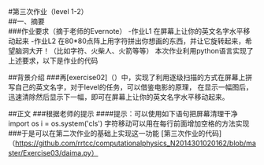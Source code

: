 #第三次作业（level 1-2）  
##一、摘要  
###作业要求（摘于老师的Evernote）
-作业L1 在屏幕上让你的英文名字水平移动起来
-作业L2 在80*80点阵上用字符拼出你想画的东西，并让它旋转起来，希望脑洞大开！（比如字符、火柴人、火箭等等）
本次作业利用python语言实现了上述要求，以下是作业的代码

##背景介绍
###再[exercise02]（）中，实现了利用逐级扫描的方式在屏幕上拼写自己的英文名字，对于level的任务，可以借鉴电影的原理，
在显示一幅图后，迅速清除然后显示下一幅，即可在屏幕上让你的英文名字水平移动起来。

##正文
###根据老师的提示
####提示：可以使用如下语句把屏幕清理干净
    import os
    i = os.system('cls')
字符移动可以用在每行前面增加空格的方法实现
###于是可以在第二次作业的基础上实现这一功能
[第三次作业的代码]（https://github.com/rrtcc/computationalphysics_N2014301020162/blob/master/Exercise03/daima.py）
